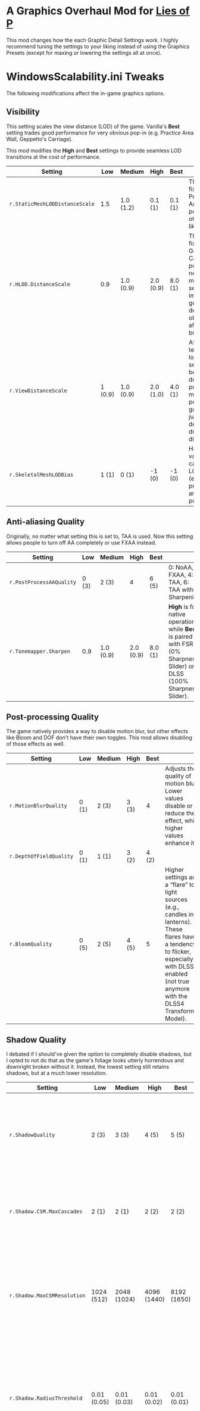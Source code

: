 # A Graphics Overhaul Mod for [Lies of P](https://store.steampowered.com/app/1627720/Lies_of_P/)
This mod changes how the each Graphic Detail Settings work. I highly recommend tuning the settings to your liking instead of using the Graphics Presets (except for maxing or lowering the settings all at once).

# WindowsScalability.ini Tweaks
The following modifications affect the in-game graphics options.
## Visibility
This setting scales the view distance (LOD) of the game. Vanilla's **Best** setting trades good performance for very obvious pop-in (e.g. Practice Area Wall, Geppetto's Carriage).

This mod modifies the **High** and **Best** settings to provide seamless LOD transitions at the cost of performance.

|Setting|Low|Medium|High|Best||
|--|--|--|--|--|--|
|`r.StaticMeshLODDistanceScale`|1.5|1.0 (1.2)|0.1 (1)|0.1 (1)|This setting fixes the Practice Area Wall pop-in and other areas like it.|
|`r.HLOD.DistanceScale`|0.9|1.0 (0.9)|2.0 (0.9)|8.0 (1)|This setting fixes Geppetto's Carriage pop-in. The new maximum setting improves geometry detail of objects from afar (e.g. bridges).|
|`r.ViewDistanceScale`|1 (0.9)|1.0 (0.9)|2.0 (1.0)|4.0 (1)|After more testing, lowering this setting below 1.0 doesn't provide much performance gain to justify the decrease in draw distance.|
|`r.SkeletalMeshLODBias`|1 (1)|0 (1)|-1 (0)|-1 (0)|Higher values cause NPC LOD pop-in (e.g., practice area puppets).|

## Anti-aliasing Quality
Originally, no matter what setting this is set to, TAA is used. Now this setting allows people to turn off AA completely or use FXAA instead.

|Setting|Low|Medium|High|Best||
|--|--|--|--|--|--|
|`r.PostProcessAAQuality`|0 (3)|2 (3)|4|6 (5)|0: NoAA, 2: FXAA, 4: TAA, 6: TAA with Sharpening|
|`r.Tonemapper.Sharpen`|0.9|1.0 (0.9)|2.0 (0.9)|8.0 (1)|**High** is for native operation, while **Best** is paired with FSR (0% Sharpness Slider) or DLSS (100% Sharpness Slider).|

## Post-processing Quality
The game natively provides a way to disable motion blur, but other effects like Bloom and DOF don't have their own toggles. This mod allows disabling of those effects as well.

|Setting|Low|Medium|High|Best||
|--|--|--|--|--|--|
|`r.MotionBlurQuality`|0 (1)|2 (3)|3 (3)|4|Adjusts the quality of motion blur. Lower values disable or reduce the effect, while higher values enhance it.|
|`r.DepthOfFieldQuality`|0 (1)|1 (1)|3 (2)|4 (2)||
|`r.BloomQuality`|0 (5)|2 (5)|4 (5)|5|Higher settings add a “flare” to light sources (e.g., candles in lanterns). These flares have a tendency to flicker, especially with DLSS enabled (not true anymore with the DLSS4 Transformer Model).|

## Shadow Quality
I debated if I should've given the option to completely disable shadows, but I opted to not do that as the game's foliage looks utterly horrendous and downright broken without it. Instead, the lowest setting still retains shadows, but at a much lower resolution.

|Setting|Low|Medium|High|Best||
|--|--|--|--|--|--|
|`r.ShadowQuality`|2 (3)|3 (3)|4 (5)|5 (5)|Adjusts shadow filtering quality, ranging from low to high filtering. The lowest setting has no filtering at all.|
|`r.Shadow.CSM.MaxCascades`|2 (1)|2 (1)|2 (2)|2 (2)|Ensures consistent shadows by setting all presets to 2, preventing blurry and pixelated shadows.|
|`r.Shadow.MaxCSMResolution`|1024 (512)|2048 (1024)|4096 (1440)|8192 (1650)|Resolutions now scale linearly, significantly improving shadow quality. Higher resolutions like `8192` are very resource-intensive.|
|`r.Shadow.RadiusThreshold`|0.01 (0.05)|0.01 (0.03)|0.01 (0.02)|0.01 (0.01)|Shadows smaller than this value get culled. Setting all presets to 0.01 prevents noticeable pop-in without a significant performance hit.|
|`r.Shadow.DistanceScale`|1 (0.3)|1 (0.7)|1 (0.85)|2 (1.0)|Removes obvious cutoff distances for shadows by increasing the distance scale.|
|`r.ContactShadows`|0 (1)|0 (1)|0 (1)|1 (1)|Disables distracting, pixelated shadows in motion for Low, Medium, and High. Enabled on **Best** for screenshot purposes.|

## Texture Quality (Unchanged, depends on your GPU's VRAM)

## Effect Quality
Another setting where I debated on, specifically in the implementation of Screen Space Global Illumination (SSGI). In the end, I've relegated SSGI only to **Cine** (can be accessed by executing `sg.EffectsQuality 4`) as it is the most expensive raster effect (sometimes more than RT surprisingly).

|Setting|Low|Medium|High|Best||
|--|--|--|--|--|--|
|`r.SSGI.Quality`|0 (0)|0 (0)|0 (2)|0 (3)|Enabled on **Cine** `sg.EffectsQuality 4` for screenshot purposes.|

## Vegetation Quality (Unchanged)

## Shading Quality (GTAO, High)
Performance testing showed that there's no performance/visual difference in changing the Shading Quality, so I decided to implement GTAO on the **Best** option.

|Setting|Low|Medium|High|Best||
|--|--|--|--|--|--|
|`r.AmbientOcclusion.Method`|0 (-)|0 (-)|0 (-)|1 (-)|GTAO's presentation makes some areas of the game extremely dark. It is also quite expensive to the point where sometimes RTAO might be the better choice when optimizing for Fidelity.|

## Reflection Quality
SSR is the most interesting setting here since the developers likely optimized their materials around r.SSR.Quality = 2. Anything higher fails to correctly display reflections, not to mention is more expensive. Just turn on RT reflections instead.

|Setting|Low|Medium|High|Best||
|--|--|--|--|--|--|
|`r.SSR.Quality`|1 (1)|1 (2)|2 (2)|2 (4)|**Low** and **Medium** SSR captures less objects within the reflections. Performance testing shows no FPS difference, however.|
|`r.SSR.HalfResSceneColor`|1 (1)|0 (1)|1 (1)|0 (0)|**Low** and **High** cuts the SSR resolution in half which makes it blurrier and less stable (flickering) in motion. It theoretically increases FPS, but once again, performance testing doesn't show any difference, aside from it being uglier.|
|`r.SSR.MaxRoughness`|0.7 (-)|0.8 (-)|0.9 (-)|1 (-)|Higher values allow more materials to have a reflective surface. This however increases specular aliasing which is quite distracting in motion. It can be hidden by TAA of course, but now you're sacrificing image quality as a whole for a shinier surface, congrats.|

## Volumetric Fog Quality (Low turns off Volumetric Fog)
In my opinion, the default volumetric fog looks very pixelated and unstable in motion, though admittedly, it is fast in terms of FPS. Scenes where you can notice the low volumetric resolution are few and far between, but when the scene is there, it is very jarring.

|Setting|Low|Medium|High|Best||
|--|--|--|--|--|--|
|`r.VolumetricFog`|0 (1)|1 (1)|1 (1)|1 (1)|Disabling volumetric fog does increase performance, but drastically changes the game's presentation.|
|`r.VolumetricFog.GridPixelSize`|16 (48)|8 (30)|6 (16)|4 (12)|Controls the pixelation of the fog. Lower values reduce pixelation but are more performance-heavy.|
|`r.VolumetricFog.GridSizeZ`|16 (64)|32 (64)|64|128 (80)|Determines the "intensity" of the fog. A higher value leads to more intensity but can create more pixelation if not paired with lower GridPixelSize.|

## Ambient Occlusion Quality
AO is now unclamped from the post-process volume. Additionally, if Shading Quality is set to **Best**, this setting controls how GTAO looks and performs.

|Setting|Low|Medium|High|Best||
|--|--|--|--|--|--|
|`r.AmbientOcclusionMaxQuality`|0 (30)|33 (40)|66 (50)|100 (60)||
|`r.AmbientOcclusionRadiusScale`|0 (0.4)|0.5 (0.6)|1 (0.8)|2|Higher values increase the "thickness" of the AO around objects.|
|`r.GTAO.SpatialFilter`|0 (-)|0 (-)|0 (-)|0 (-)|GTAO by itself already makes the game darker. A value of 1 makes the game extremely dark to the point of unplayability.|
|`r.GTAO.UseNormals`|(-)|1 (-)|1 (-)|1 (-)|Without this setting, GTAO looks more "polygonal." A value of 1 allows GTAO to recognize *normals*, which smooths out the AO.|
|`r.GTAO.Downsample`|(-)|1 (-)|1 (-)|0 (-)|Halves the resolution of GTAO allowing it to run much better, at the cost of instability (jitter) and blockyness (pixelation).|
|`r.GTAO.NumAngles`|(-)|5 (-)|5 (-)|5 (-)|A value of 5 seems to be the best balance of visuals:FPS ratio. This effectively controls the *resolution* of GTAO. Higher values can quickly tank performance.|
|`r.GTAO.ThicknessBlend`|(-)|1.0 (-)|0.2 (-)|0.1 (-)|Similar to `r.AmbientOcclusionRadiusScale`, it controls how "thick" the AO is around objects. The *Medium* setting omits a lot of the AO from smaller objects.|
|`r.GTAO.FalloffEnd`|(-)|0 (-)|10 (-)|20 (-)|Controls the distance at which objects will exhibit more AO.|

## Anisotropy Filter Quality
Lastly, AF only goes up to 8x, likely due to this game also being ported to other platforms besides PC. But on PC, we want 16x, and this mod allows that.

|Setting|Low|Medium|High|Best|
|--|--|--|--|--|
|`r.MaxAnisotropy`|0 (0)|4 (4)|8 (8)|16 (16)|
|`r.VT.MaxAnisotropy`|0 (4)|4 (8)|8 (16)|16 (16)|

# WindowsEngine.ini Tweaks
These settings have a higher priority than scalable settings. Most of these settings are set by constructor at runtime.

## AA Tweaks courtesy of TheHybred

|Setting|Value||
|--|--|--|
|`r.TemporalAAPauseCorrect`|1 (0)|Holds onto render targets longer, preventing reuse, but consumes more memory.|
|`r.TemporalAACatmullRom`|1 (0)|Uses the CatmullRom filter instead of Gaussian.|
|`r.TemporalAA.R11G11B10History`|1 (0)|TAA Optimization. Don't really know what it does.|
|`r.TemporalAA.HistoryScreenPercentage`|200 (100)|Increases motion clarity at native or higher resolutions, but flickers light sources with bloom. Quite performance-heavy.|
|`r.TemporalAACurrentFrameWeight`|0 (0.04)|Higher values increase clarity at the cost of more noticeable jitter and specular aliasing. Overwritten by r.TemporalAA.Algorithm=1.|
|`r.TemporalAASamples`|4 (8)|Lower values reduce jitter but also lower geometry antialiasing quality. Increase if visual errors occur when using r.TemporalAA.Algorithm=1.|
|`r.NGX.LogLevel`|0 (1)|Disables DLSS logging.|

## Other Settings

|Setting|Value||
|--|--|--|
|`r.MipMapLODBias`|-1 (0)|Values less than 0 sharpen textures and foliage, but reintroduce some specular aliasing into the scene. Cost some FPS.|
|`r.MotionBlur.TargetFPS`|0 (-1)|Targets the current FPS with a rolling average, reducing character edge ghosting caused by motion blur.|
|`r.Shadow.CSMDepthBias`|7 (10)|Lower values make shadows start closer to their sources but can cause a moire effect on the ground, especially noticeable on character feet at low CascadeShadowMap resolutions.|
|`r.SSGI.Enable`|1 (0)|The most expensive setting as it simulates *Global Illumination*. It provides extra bounce lighting to objects, and is more accurate at grounding objects than SSAO, but is still inferior to RTAO since it's a ScreenSpace effect: the moment the light source disappears, the bounce lighting also disappears.|
|`r.SSR.Temporal`|1 (0)|Only applies when TAA is on. It makes SSR less grainy and distracting at the cost of lower quality in motion.|

## RT Settings

|Setting|Value||
|--|--|--|
|`r.Reflections.Denoiser`|0 (2)|Completely disables the denoising pass for RT Reflections, saving some FPS.|
|`r.RayTracing.Reflections.ExperimentalDeferred`|1 (0)|Makes RT Reflections look correct, and is surprisingly more performant that the default setting.|
|`r.RayTracing.Reflections.ExperimentalDeferred.Glossy`|0 (1)|Completely disables the jitter when standing still.|
|`r.RayTracing.Reflections.ExperimentalDeferred.SpatialResolve`|0 (1)|Disables another denoising step.|
|`r.RayTracing.Reflections.MaxRoughness`|0.3 (-1)|Higher values will allow more materials to be traces at the cost of a noisier presentation. A value of `0.3` is a direct match to `r.SSR.MaxRoughness=0.7`.|
|`r.RayTracing.Reflections.ReflectionCaptures`|0 (0)|Enables reflections within reflections, EXTREMELY expensive. Disabled after denixprince's testing.|
|`r.RayTracing.Shadows.Lights.Directional`|0 (1)|Disables RT Sun Shadows to fix the moire pattern on the ground of Black Sands location.|
|`r.RayTracing.AmbientOcclusion.EnableMaterials`|1 (0)|Fixes the blocky AO near foliage textures. Also reduces AO around characters, especially on the hair.|
|`r.RayTracing.AmbientOcclusion.SamplesPerPixel`|1 (-1)|Higher settings theoretically improves AO quality, but I don't see any quality difference. Performance quickly tanks at values greater than 1.|

# Raytracing!
Currently, the mod allows the usage of raytracing, but ONLY FOR STEAM. For some reason or another, the Gamepass build doesn't respect these settings. I provided my GameUserSettings.ini file within [EnableRT.zip](https://www.nexusmods.com/liesofp/mods/128?tab=files) with the following RT effects toggled on:

|Setting|Description|
|--|--|
|`r.RayTracing.Shadows=True`|RT shadows are much higher in terms of resolution, and it correctly simulates penumbra shadows, but foliage shadows unfortunately don't animate; very expensive both in terms of FPS and VRAM. Character models weren't really built with this tech in mind. For example: Sophia's eyes look very dark which makes her look bizarre from afar, and creepy up close. Geppetto and the Lady Antonia are similarly darkened, especially on their hair.|
|`r.RayTracing.AmbientOcclusion=True`|RTAO is more accurate than SSGI, GTAO and/or AMD CACAO combined. It isn't as expensive as RT Shadows but still uses quite a bit more VRAM.|
|~~`r.RayTracing.SkyLight=True`~~|Game crashes when toggled on.|
|~~`r.RayTracing.GlobalIllumination=False`~~|Game runs like ASS when toggled on, plus there's no visual differences.|
|~~`r.RayTracing.Translucency=False`~~|Breaks Niagara effects (e.g. flying butterflies around Stargazers).|
|`r.RayTracing.Reflections=True`|Most expensive RT setting, but also the most noticeable especially in certain scenes.|

To disable any effect, just set it back to False within GameUserSettings.ini. Check [PCGamingWiki](https://www.pcgamingwiki.com/wiki/Lies_of_P]PCGamingWiki)﻿﻿ for the config file location.
